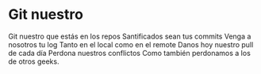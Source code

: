 # Git nuestro

Git nuestro que estás en los repos
Santificados sean tus commits
Venga a nosotros tu log
Tanto en el local como en el remote
Danos hoy nuestro pull de cada día
Perdona nuestros conflictos
Como también perdonamos a los de otros geeks.